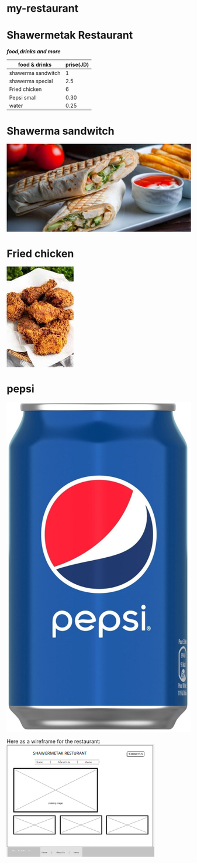# my-restaurant
# Shawermetak Restaurant 
***food,drinks and more***

|food & drinks        | prise(JD) |   
|---------------------|-----------| 
| shawerma sandwitch  |    1      |   
| shawerma special    |    2.5    |   
| Fried chicken       |    6      |   
| Pepsi small         |    0.30   |
| water               |    0.25   |

# Shawerma sandwitch
![Shawerma](./pictures/shawerma.jpg)
# Fried chicken 
![Fried chicken ](./pictures/fried%20ch.jpg)
# pepsi 
![pepsi ](./pictures/pepsi.jpg)



Here as a wireframe for the restaurant:
![wireframe ](./pictures/wireframe.png)








